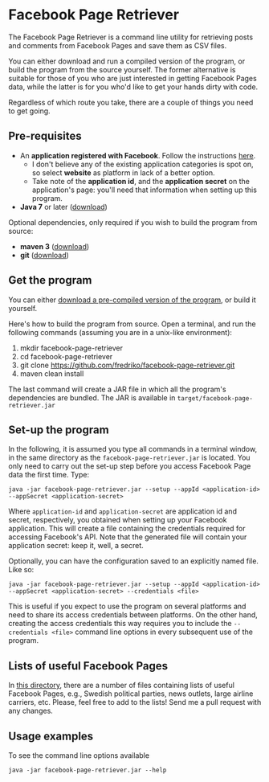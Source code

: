 # Facebook Page Retriever

The Facebook Page Retriever is a command line utility for retrieving posts and comments from Facebook Pages and save them as CSV files.

You can either download and run a compiled version of the program, or build the program from the source yourself. The former
alternative is suitable for those of you who are just interested in getting Facebook Pages data, while the latter is
for you who'd like to get your hands dirty with code.

Regardless of which route you take, there are a couple of things you need to get going.

## Pre-requisites

 * An **application registered with Facebook**. Follow the instructions [here](https://developers.facebook.com/docs/apps/register). 
    * I don't believe any of the existing application categories is spot on, so select **website** as platform in lack of a better option.
    * Take note of the **application id**, and the **application secret** on the application's page: you'll need that information when setting up this program.
  * **Java 7** or later ([download](http://www.oracle.com/technetwork/java/javase/downloads/index.html))
  
  Optional dependencies, only required if you wish to build the program from source:
  
  * **maven 3** ([download](https://maven.apache.org/download.cgi))
  * **git** ([download](https://git-scm.com/downloads))

## Get the program

You can either [download a pre-compiled version of the program](bin/facebook-page-retriever.jar), or build it yourself.

Here's how to build the program from source. Open a terminal, and run the following commands (assuming you are in a unix-like environment):

 1. mkdir facebook-page-retriever
 2. cd facebook-page-retriever
 3. git clone https://github.com/fredriko/facebook-page-retriever.git
 4. maven clean install

The last command will create a JAR file in which all the program's dependencies are bundled. The JAR is available in `target/facebook-page-retriever.jar`

## Set-up the program

In the following, it is assumed you type all commands in a terminal window, in the same directory as the `facebook-page-retriever.jar` is located. 
You only need to carry out the set-up step before you access Facebook Page data the first time. Type: 
 
 ```
 java -jar facebook-page-retriever.jar --setup --appId <application-id> --appSecret <application-secret>
 ```

Where `application-id` and `application-secret` are  application id and secret, respectively, you obtained when setting up your Facebook application. 
This will create a file containing the credentials required for accessing Facebook's API. Note that the generated file will
 contain your application secret: keep it, well, a secret.
 
 Optionally, you can have the configuration saved to an explicitly named file. Like so:
 
 ```
 java -jar facebook-page-retriever.jar --setup --appId <application-id> --appSecret <application-secret> --credentials <file>
 ```
 
 This is useful if you expect to use the program on several platforms and need to share its access credentials between platforms. 
 On the other hand, creating the access credentials this way requires you to include the `--credentials <file>` command 
 line options in every subsequent use of the program.
  
## Lists of useful Facebook Pages

In [this directory](pages/), there are a number of files containing lists of useful Facebook Pages, e.g., Swedish political 
parties, news outlets, large airline carriers, etc. Please, feel free to add to the lists! Send me a pull request with any changes.

## Usage examples

To see the command line options available

`java -jar facebook-page-retriever.jar --help`



